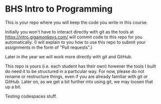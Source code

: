 # BHS Intro to Programming

This is your repo where you will keep the code you write in this course.

Initially you won't have to interact directly with git as the tools at
https://intro.gigamonkeys.com/ will commit code to this repo for you
automatically. (I will explain to you how to use this repo to submit
your assignments in the form of "Pull requests".)

Later in the year we will work more directly with git and GitHub.

This repo is yours (i.e. each student has their own) however the tools
I built do need it to be structured in a particular way. For now, please
do not rename or restructure things, even if you are already familiar
with git or GitHub. Later on, as we get a bit further into using git,
we may loosen that up a bit.

Testing codespaces stuff.
